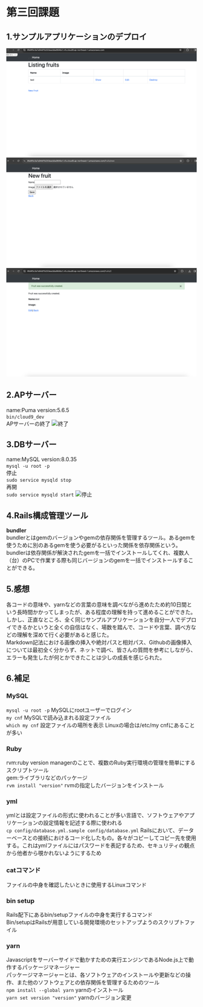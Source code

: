 
# 第三回課題
## 1.サンプルアプリケーションのデプロイ 
![スタート](img/lecture03-4.png) 
![デプロイ](img/lecture03-1.png)
![入力](img/lecture03-5.png)
## 2.APサーバー
name:Puma version:5.6.5  
```bin/cloud9_dev```  
APサーバーの終了
![終了](img/lecture03-2.png)
## 3.DBサーバー  
name:MySQL version:8.0.35  
```mysql -u root -p```  
停止  
```sudo service mysqld stop```  
再開  
```sudo service mysqld start```
![停止](img/lecture03-3.png)  
## 4.Rails構成管理ツール
**bundler**  
bundlerとはgemのバージョンやgemの依存関係を管理するツール。あるgemを使うために別のあるgemを使う必要がるといった関係を依存関係という。bundlerは依存関係が解決されたgemを一括でインストールしてくれ、複数人（台）のPCで作業する際も同じバージョンのgemを一括でインストールすることができる。
## 5.感想
各コードの意味や、yarnなどの言葉の意味を調べながら進めたため約10日間という長時間かかってしまったが、ある程度の理解を持って進めることができた。しかし、正直なところ、全く同じサンプルアプリケーションを自分一人でデプロイできるかというと全くの自信はなく、場数を踏んで、コードや言葉、調べ方などの理解を深めて行く必要があると感じた。  
Markdown記法における画像の挿入や絶対パスと相対パス、Githubの画像挿入については最初全く分からず、ネットで調べ、皆さんの質問を参考にしながら、エラーも発生したが何とかできたことは少しの成長を感じられた。  
## 6.補足  
### MySQL
```mysql -u root -p```
 MySQLにrootユーザーでログイン  
```my cnf```
 MySQLで読み込まれる設定ファイル  
```which my cnf```
 設定ファイルの場所を表示
 Linuxの場合は/etc/my cnfにあることが多い  
### Ruby  
rvm:ruby version managerのことで、複数のRuby実行環境の管理を簡単にするスクリプトツール  
gem:ライブラリなどのパッケージ   
```rvm install "version"```
 rvmの指定したバージョンをインストール  
### yml  
ymlとは設定ファイルの形式に使われることが多い言語で、ソフトウェアやアプリケーションの設定情報を記述する際に使われる  
```cp config/database.yml.sample config/database.yml```
 Railsにおいて、データーベースとの接続におけるコード化したもの。各々がコピーしてコピー先を使用する。これはymlファイルにはパスワードを表記するため、セキュリティの観点から他者から覗かれないようにするため  
### catコマンド  
ファイルの中身を確認したいときに使用するLinuxコマンド  
### bin setup
Rails配下にあるbin/setupファイルの中身を実行するコマンド  
Bin/setupはRailsが用意している開発環境のセットアップようのスクリプトファイル  
### yarn
Javascriptをサーバーサイドで動かすための実行エンジンであるNode.js上で動作するパッケージマネージャー  
パッケージマネージャーとは、各ソフトウェアのインストールや更新などの操作、また他のソフトウェアとの依存関係を管理するためのツール  
```npm install --global yarn```
 yarnのインストール  
```yarn set version "version"```
 yarnのバージョン変更
